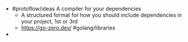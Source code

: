 - #protoflow/ideas A compiler for your dependencies
	- A structured format for how you should include dependencies in your project, 1st or 3rd
	- https://go-zero.dev/ #golang/libraries
-